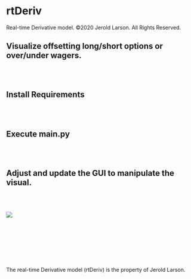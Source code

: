 # rtDeriv
Real-time Derivative model. ©2020 Jerold Larson. All Rights Reserved.



Visualize offsetting long/short options or over/under wagers.
-
<br><br>
Install Requirements
-
<br><br>

Execute main.py
-


<br><br>

Adjust and update the GUI to manipulate the visual.
-


<br><br>


[<img src="https://abovethebook.files.wordpress.com/2020/07/rtdv16_og.png?w=1024">](http://abovethebook.files.wordpress.com/)



<br><br>
-


<br>
<br>
The real-time Derivative model (rtDeriv) is the property of Jerold Larson.
<br>

